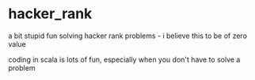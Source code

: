 # hacker_rank
a bit stupid fun solving hacker rank problems - i believe this to be of zero value


coding in scala is lots of fun, especially when you don't have to solve a problem

